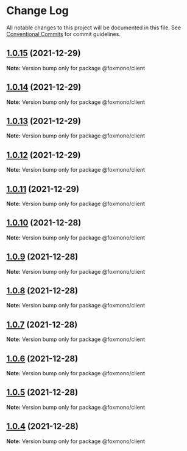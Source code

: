 # Change Log

All notable changes to this project will be documented in this file.
See [Conventional Commits](https://conventionalcommits.org) for commit guidelines.

## [1.0.15](https://github.com/alireza-bonab/ts-lerna-yarn-workspaces/compare/@foxmono/client@1.0.14...@foxmono/client@1.0.15) (2021-12-29)

**Note:** Version bump only for package @foxmono/client





## [1.0.14](https://github.com/alireza-bonab/ts-lerna-yarn-workspaces/compare/@foxmono/client@1.0.13...@foxmono/client@1.0.14) (2021-12-29)

**Note:** Version bump only for package @foxmono/client





## [1.0.13](https://github.com/alireza-bonab/ts-lerna-yarn-workspaces/compare/@foxmono/client@1.0.12...@foxmono/client@1.0.13) (2021-12-29)

**Note:** Version bump only for package @foxmono/client





## [1.0.12](https://github.com/alireza-bonab/ts-lerna-yarn-workspaces/compare/@foxmono/client@1.0.11...@foxmono/client@1.0.12) (2021-12-29)

**Note:** Version bump only for package @foxmono/client





## [1.0.11](https://github.com/alireza-bonab/ts-lerna-yarn-workspaces/compare/@foxmono/client@1.0.10...@foxmono/client@1.0.11) (2021-12-29)

**Note:** Version bump only for package @foxmono/client





## [1.0.10](https://github.com/alireza-bonab/ts-lerna-yarn-workspaces/compare/@foxmono/client@1.0.9...@foxmono/client@1.0.10) (2021-12-28)

**Note:** Version bump only for package @foxmono/client





## [1.0.9](https://github.com/alireza-bonab/ts-lerna-yarn-workspaces/compare/@foxmono/client@1.0.8...@foxmono/client@1.0.9) (2021-12-28)

**Note:** Version bump only for package @foxmono/client





## [1.0.8](https://github.com/alireza-bonab/ts-lerna-yarn-workspaces/compare/@foxmono/client@1.0.7...@foxmono/client@1.0.8) (2021-12-28)

**Note:** Version bump only for package @foxmono/client





## [1.0.7](https://github.com/alireza-bonab/ts-lerna-yarn-workspaces/compare/@foxmono/client@1.0.6...@foxmono/client@1.0.7) (2021-12-28)

**Note:** Version bump only for package @foxmono/client





## [1.0.6](https://github.com/alireza-bonab/ts-lerna-yarn-workspaces/compare/@foxmono/client@1.0.5...@foxmono/client@1.0.6) (2021-12-28)

**Note:** Version bump only for package @foxmono/client





## [1.0.5](https://github.com/alireza-bonab/ts-lerna-yarn-workspaces/compare/@foxmono/client@1.0.4...@foxmono/client@1.0.5) (2021-12-28)

**Note:** Version bump only for package @foxmono/client





## [1.0.4](https://github.com/alireza-bonab/ts-lerna-yarn-workspaces/compare/@foxmono/client@1.0.3...@foxmono/client@1.0.4) (2021-12-28)

**Note:** Version bump only for package @foxmono/client

